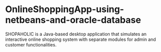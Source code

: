 # OnlineShoppingApp-using-netbeans-and-oracle-database
SHOPAHOLIC is a Java-based desktop application that simulates an interactive online shopping system with separate modules for admin and customer functionalities.
